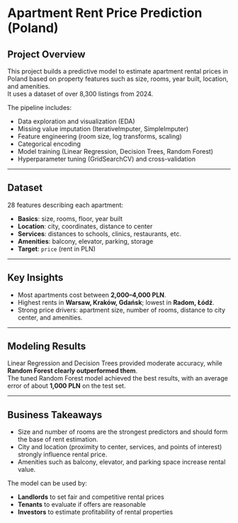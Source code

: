# Apartment Rent Price Prediction (Poland)

## Project Overview  
This project builds a predictive model to estimate apartment rental prices in Poland based on property features such as size, rooms, year built, location, and amenities.  
It uses a dataset of over 8,300 listings from 2024.  

The pipeline includes:  
- Data exploration and visualization (EDA)  
- Missing value imputation (IterativeImputer, SimpleImputer)  
- Feature engineering (room size, log transforms, scaling)  
- Categorical encoding  
- Model training (Linear Regression, Decision Trees, Random Forest)  
- Hyperparameter tuning (GridSearchCV) and cross-validation  

---

## Dataset  
28 features describing each apartment:  
- **Basics**: size, rooms, floor, year built  
- **Location**: city, coordinates, distance to center  
- **Services**: distances to schools, clinics, restaurants, etc.  
- **Amenities**: balcony, elevator, parking, storage  
- **Target**: `price` (rent in PLN)  

---

## Key Insights  
- Most apartments cost between **2,000–4,000 PLN**.  
- Highest rents in **Warsaw, Kraków, Gdańsk**; lowest in **Radom, Łódź**.  
- Strong price drivers: apartment size, number of rooms, distance to city center, and amenities.  

---

## Modeling Results  
Linear Regression and Decision Trees provided moderate accuracy, while **Random Forest clearly outperformed them**.  
The tuned Random Forest model achieved the best results, with an average error of about **1,000 PLN** on the test set.  

---

## Business Takeaways  
- Size and number of rooms are the strongest predictors and should form the base of rent estimation.  
- City and location (proximity to center, services, and points of interest) strongly influence rental price.  
- Amenities such as balcony, elevator, and parking space increase rental value.  

The model can be used by:  
- **Landlords** to set fair and competitive rental prices  
- **Tenants** to evaluate if offers are reasonable  
- **Investors** to estimate profitability of rental properties  
